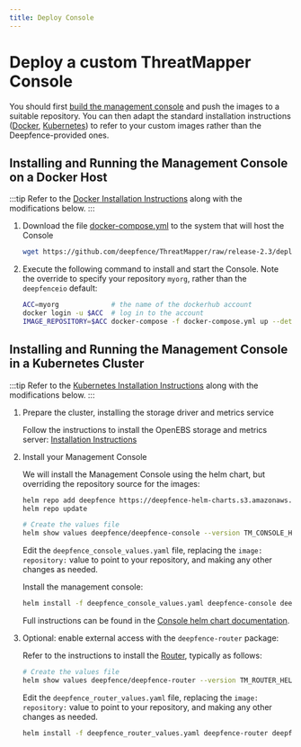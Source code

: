```yaml
---
title: Deploy Console
---
```


# Deploy a custom ThreatMapper Console

You should first [build the management console](build) and push the images to a suitable repository.  You can then adapt the standard installation instructions ([Docker](/docs/console/docker), [Kubernetes](/docs/console/kubernetes)) to refer to your custom images rather than the Deepfence-provided ones.



## Installing and Running the Management Console on a Docker Host

:::tip
Refer to the [Docker Installation Instructions](/docs/console/docker) along with the modifications below.
:::

1. Download the file [docker-compose.yml](https://github.com/deepfence/ThreatMapper/blob/release-2.3/deployment-scripts/docker-compose.yml) to the system that will host the Console

    ```bash
    wget https://github.com/deepfence/ThreatMapper/raw/release-2.3/deployment-scripts/docker-compose.yml
    ```

2. Execute the following command to install and start the Console.  Note the override to specify your repository `myorg`, rather than the `deepfenceio` default:

    ```bash
    ACC=myorg             # the name of the dockerhub account 
    docker login -u $ACC  # log in to the account
    IMAGE_REPOSITORY=$ACC docker-compose -f docker-compose.yml up --detach
    ```

## Installing and Running the Management Console in a Kubernetes Cluster

:::tip
Refer to the [Kubernetes Installation Instructions](/docs/console/kubernetes) along with the modifications below.
:::

1. Prepare the cluster, installing the storage driver and metrics service

    Follow the instructions to install the OpenEBS storage and metrics server: [Installation Instructions](/docs/console/kubernetes)


2. Install your Management Console

    We will install the Management Console using the helm chart, but overriding the repository source for the images:

    ```bash
    helm repo add deepfence https://deepfence-helm-charts.s3.amazonaws.com/threatmapper
    helm repo update

    # Create the values file
    helm show values deepfence/deepfence-console --version TM_CONSOLE_HELM_CHART_VERSION > deepfence_console_values.yaml
    ```

    Edit the `deepfence_console_values.yaml` file, replacing the `image: repository:` value to point to your repository, and making any other changes as needed.

    Install the management console:

    ```bash
    helm install -f deepfence_console_values.yaml deepfence-console deepfence/deepfence-console --version TM_CONSOLE_HELM_CHART_VERSION
    ```

    Full instructions can be found in the [Console helm chart documentation](https://github.com/deepfence/ThreatMapper/tree/main/deployment-scripts/helm-charts/deepfence-console).

4. Optional: enable external access with the `deepfence-router` package:

    Refer to the instructions to install the [Router](https://github.com/deepfence/ThreatMapper/tree/main/deployment-scripts/helm-charts/deepfence-router), typically as follows:
   
    ```bash
    # Create the values file
    helm show values deepfence/deepfence-router --version TM_ROUTER_HELM_CHART_VERSION > deepfence_router_values.yaml
    ```

    Edit the `deepfence_router_values.yaml` file, replacing the `image: repository:` value to point to your repository, and making any other changes as needed.

    ```bash
    helm install -f deepfence_router_values.yaml deepfence-router deepfence/deepfence-router --version TM_ROUTER_HELM_CHART_VERSION
    ```
